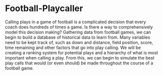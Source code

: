 # Football-Playcaller

Calling plays in a game of football is a complicated decision that every coach does hundreds of times a game. Is there a way to comprehensively model this decision making? Gathering data from football games, we can begin to build a database of historical data to learn from. Many variables need to be kept track of, such as down and distance, field position, score, time remaining and other factors that go into play calling. We will be creating a ranking system for potential plays and a hierarchy of what is most important when calling a play. From this, we can begin to simulate the best play calls that would (or even should) be made throughout the course of a football game. 

